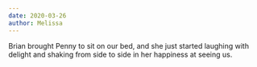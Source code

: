 ```yaml
---
date: 2020-03-26
author: Melissa
---
```

Brian brought Penny to sit on our bed, and she just started laughing with delight and shaking from side to side in her happiness at seeing us.